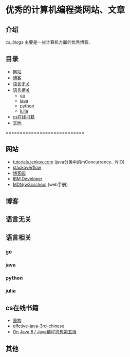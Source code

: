 # 优秀的计算机编程类网站、文章

## 介绍
*cs_blogs* 主要是一些计算机方面的优秀博客。

## 目录
- [网站](#网站)
- [博客](#博客)
- [语言无关](#语言无关)
- [语言相关](#语言相关)
    - [go](#go)
    - [java](#java)
    - [python](#python)
    - [julia](#julia)
- [cs在线书籍](#cs在线书籍)
- [其他](#其他)

============================

## 网站

- [tutorials.jenkov.com](http://tutorials.jenkov.com/) (java分类中的mConcurrency、NIO)
- [stackoverflow](https://stackoverflow.com/)
- [博客园](https://www.cnblogs.com/)
- [IBM Developer](https://www.ibm.com/developerworks/cn/topics/)
- [MDN](https://developer.mozilla.org/zh-CN/)/[w3cschool](https://www.w3cschool.cn/tutorial) (web手册)


## 博客

## 语言无关

## 语言相关

### go

### java

### python

### julia

## cs在线书籍
- [重构](https://www.kancloud.cn/sstd521/refactor)
- [effctive-java-3rd-chinese](http://sjsdfg.gitee.io/effective-java-3rd-chinese/#/README)
- [On Java 8 / Java编程思想第五版](https://lingcoder.gitee.io/onjava8/#/README)

## 其他
